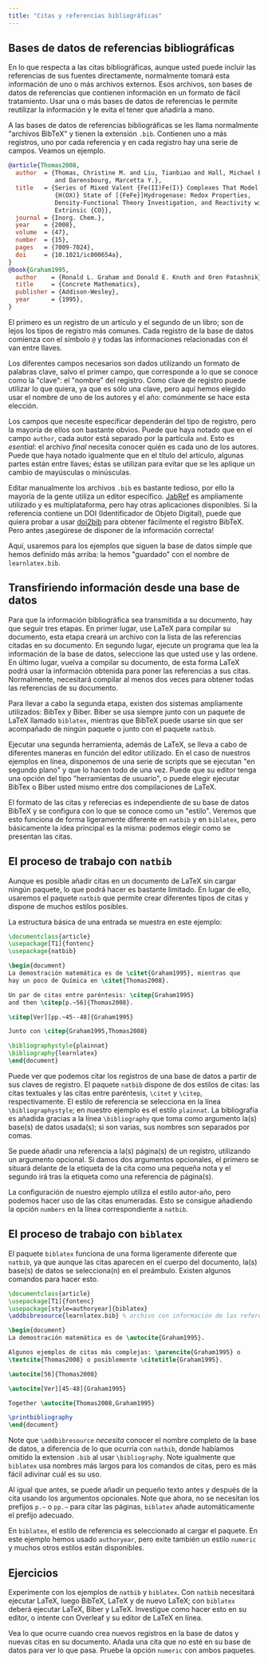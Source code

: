 ```yaml
---
title: "Citas y referencias bibliográficas"
---
```

<script>
preincludes = {
 "pre1": {
    "pre0": "learnlatex.bib"
   },
 "pre2": {
    "pre0": "learnlatex.bib"
   }
}
</script>

## Bases de datos de referencias bibliográficas

En lo que respecta a las citas bibliográficas, aunque usted puede incluir las 
referencias de sus fuentes directamente, normalmente tomará esta información de uno
o más archivos externos. Esos archivos, son bases de datos de referencias que contienen
información en un formato de fácil tratamiento. Usar una o más bases de datos de 
referencias le permite reutilizar la información y le evita el tener que añadirla a mano.

A las bases de datos de referencias bibliográficas se les llama normalmente "archivos 
BibTeX" y tienen la extensión `.bib`. Contienen uno a más registros, uno por cada referencia
y en cada registro hay una serie de campos. Veamos un ejemplo.

<!-- {% raw %} -->
```bibtex
@article{Thomas2008,
  author  = {Thomas, Christine M. and Liu, Tianbiao and Hall, Michael B.
             and Darensbourg, Marcetta Y.},
  title   = {Series of Mixed Valent {Fe(II)Fe(I)} Complexes That Model the
             {H(OX)} State of [{FeFe}]Hydrogenase: Redox Properties,
             Density-Functional Theory Investigation, and Reactivity with
             Extrinsic {CO}},
  journal = {Inorg. Chem.},
  year    = {2008},
  volume  = {47},
  number  = {15},
  pages   = {7009-7024},
  doi     = {10.1021/ic800654a},
}
@book{Graham1995,
  author    = {Ronald L. Graham and Donald E. Knuth and Oren Patashnik},
  title     = {Concrete Mathematics},
  publisher = {Addison-Wesley},
  year      = {1995},
}
```
<!-- {% endraw %} -->

El primero es un registro de un artículo y el segundo de un libro; son de lejos los tipos 
de registro más comunes. Cada registro de la base de datos comienza con el símbolo `@` 
y todas las informaciones relacionadas con él van entre llaves.

Los diferentes campos necesarios son dados utilizando un formato de palabras clave, salvo
el primer campo, que corresponde a lo que se conoce como la "clave": el "nombre" del registro.
Como clave de registro puede utilizar lo que quiera, ya que es sólo una clave, pero aquí
hemos elegido usar el nombre de uno de los autores y el año: comúnmente se hace esta elección.

Los campos que necesite especificar dependerán del tipo de registro, pero la mayoría de
ellos son bastante obvios. Puede que haya notado que en el campo `author`, cada autor está 
separado por la partícula `and`. Esto es _esential_: el archivo _final_ necesita conocer quién
es cada uno de los autores. Puede que haya notado igualmente que en el título del artículo,
algunas partes están entre llaves; éstas se utilizan para evitar que se les aplique un cambio
de mayúsculas o minúsculas.

Editar manualmente los archivos `.bib` es bastante tedioso, por ello la mayoría de la gente
utiliza un editor específico. [JabRef](https://www.jabref.org) es ampliamente utilizado y es 
multiplataforma, pero hay otras aplicaciones disponibles.
Si la referencia contiene un DOI (Identificador de Objeto Digital), puede que quiera probar
a usar [doi2bib](https://doi2bib.org) para obtener fácilmente el registro BibTeX. Pero antes
¡asegúrese de disponer de la información correcta!

Aquí, usaremos para los ejemplos que siguen la base de datos simple 
que hemos definido más arriba: la hemos "guardado" con el nombre de 
`learnlatex.bib`.

## Transfiriendo información desde una base de datos

Para que la información bibliográfica sea transmitida a su documento, hay 
que seguir tres etapas. En primer lugar, use LaTeX para compilar su documento,
esta etapa creará un archivo con la lista de las referencias citadas en su
documento. En segundo lugar, ejecute un programa que lea la información de la
base de datos, seleccione las que usted use y las ordene. En último lugar, 
vuelva a compilar su documento, de esta forma LaTeX podrá usar la información
obtenida para poner las referencias a sus citas. Normalmente, necesitará compilar
al menos dos veces para obtener todas las referencias de su documento.

Para llevar a cabo la segunda etapa, existen dos sistemas ampliamente utilizados:
BibTex y Biber. Biber se usa siempre junto con un paquete de LaTeX llamado `biblatex`, 
mientras que BibTeX puede usarse sin que ser acompañado de ningún paquete o junto 
con el paquete `natbib`. 

Ejecutar una segunda herramienta, además de LaTeX, se lleva a cabo de diferentes maneras
en función del editor utilizado. En el caso de nuestros ejemplos en línea, disponemos de
una serie de scripts que se ejecutan "en segundo plano" y que lo hacen todo de una vez.
Puede que su editor tenga una opción del tipo "herramientas de usuario", o puede elegir
ejecutar BibTex o Biber usted mismo entre dos compilaciones de LaTeX.

El formato de las citas y referecias es independiente de su base de datos BibTeX y
se configura con lo que se conoce como un "estilo". Veremos que esto funciona de forma
ligeramente diferente en `natbib` y en `biblatex`, pero básicamente la idea principal es 
la misma: podemos elegir como se presentan las citas.

## El proceso de trabajo con `natbib`

Aunque es posible añadir citas en un documento de LaTeX sin cargar ningún 
paquete, lo que podrá hacer es bastante limitado. En lugar de ello, usaremos el paquete
`natbib` que permite crear diferentes tipos de citas y dispone de muchos
estilos posibles.

La estructura básica de una entrada se muestra en este ejemplo:

```latex
\documentclass{article}
\usepackage[T1]{fontenc}
\usepackage{natbib}

\begin{document}
La demostración matemática es de \citet{Graham1995}, mientras que
hay un poco de Química en \citet{Thomas2008}.

Un par de citas entre paréntesis: \citep{Graham1995}
and then \citep[p.~56]{Thomas2008}.

\citep[Ver][pp.~45--48]{Graham1995}

Junto con \citep{Graham1995,Thomas2008}

\bibliographystyle{plainnat}
\bibliography{learnlatex}
\end{document}
```

Puede ver que podemos citar los registros de una base de datos a partir de sus claves
de registro. El paquete `natbib` dispone de dos estilos de citas: las citas textuales y 
las citas entre paréntesis, `\citet` y `\citep`, respectivamente. El estilo de referencia
se selecciona en la línea `\bibliographystyle`; en nuestro ejemplo es el estilo `plainnat`.
La bibliografía es añadida gracias a la línea `\bibliography` que toma como argumento
la(s) base(s) de datos usada(s); si son varias, sus nombres son separados por comas.

Se puede añadir una referencia a la(s) página(s) de un registro, utilizando un argumento
opcional. Si damos dos argumentos opcionales, el primero se situará delante de la etiqueta
de la cita como una pequeña nota y el segundo irá tras la etiqueta como una referencia de 
página(s).

La configuración de nuestro ejemplo utiliza el estilo autor-año, pero podemos
hacer uso de las citas enumeradas. Esto se consigue añadiendo la opción `numbers` en la
línea correspondiente a `natbib`.

## El proceso de trabajo con `biblatex`

El paquete `biblatex` funciona de una forma ligeramente diferente que `natbib`, ya
que aunque las citas aparecen en el cuerpo del documento, la(s) base(s) de datos se 
selecciona(n) en el preámbulo. Existen algunos comandos para hacer esto.

```latex
\documentclass{article}
\usepackage[T1]{fontenc}
\usepackage[style=authoryear]{biblatex}
\addbibresource{learnlatex.bib} % archivo con información de las referencias

\begin{document}
La demostración matemática es de \autocite{Graham1995}.

Algunos ejemplos de citas más complejas: \parencite{Graham1995} o
\textcite{Thomas2008} o posiblemente \citetitle{Graham1995}.

\autocite[56]{Thomas2008}

\autocite[Ver][45-48]{Graham1995}

Together \autocite{Thomas2008,Graham1995}

\printbibliography
\end{document}
```

Note que `\addbibresource` _necesita_ conocer el nombre completo de la base de datos,
a diferencia de lo que ocurría con `natbib`, donde habíamos omitido la extension `.bib` al
usar `\bibliography`. Note igualmente que `biblatex` usa nombres más largos para
los comandos de citas, pero es más fácil adivinar cuál es su uso.

Al igual que antes, se puede añadir un pequeño texto antes y después de la cita 
usando los argumentos opcionales. Note que ahora, no se necesitan los prefijos
`p.~` o `pp.~` para citar las páginas, `biblatex` añade automáticamente
el prefijo adecuado.

En `biblatex`, el estilo de referencia es seleccionado al cargar el paquete. En este
ejemplo hemos usado `authoryear`, pero exite también un estilo `numeric` y muchos
otros estilos están disponibles.

## Ejercicios

Experimente con los ejemplos de `natbib` y `biblatex`. Con `natbib` necesitará
ejecutar LaTeX, luego BibTeX, LaTeX y de nuevo LaTeX; con `biblatex` deberá ejecutar LaTeX,
Biber y LaTeX. Investigue como hacer esto en su editor, o intente con Overleaf y
su editor de LaTeX en línea.

Vea lo que ocurre cuando crea nuevos registros en la base de datos y nuevas citas
en su documento. Añada una cita que no esté en su base de datos para ver lo que pasa.
Pruebe la opción `numeric` con ambos paquetes.
